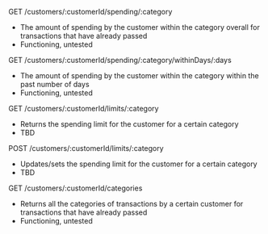 

GET /customers/:customerId/spending/:category
 * The amount of spending by the customer within the category overall for transactions that have already passed
 * Functioning, untested

GET /customers/:customerId/spending/:category/withinDays/:days
 * The amount of spending by the customer within the category within the past <days> number of days
 * Functioning, untested

GET /customers/:customerId/limits/:category
 * Returns the spending limit for the customer for a certain category
 * TBD

POST /customers/:customerId/limits/:category
 * Updates/sets the spending limit for the customer for a certain category
 * TBD

GET /customers/:customerId/categories
* Returns all the categories of transactions by a certain customer for transactions that have already passed
* Functioning, untested
